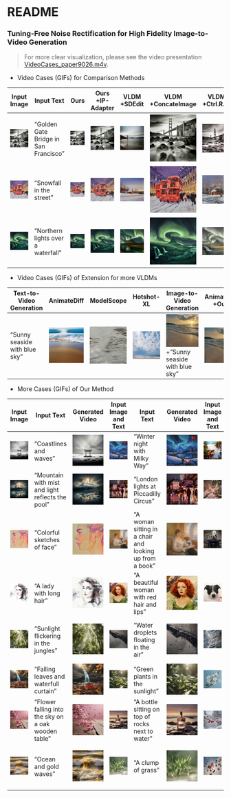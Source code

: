 # README

### Tuning-Free Noise Rectification for High Fidelity Image-to-Video Generation

> For more clear visualization, please see the video presentation  [VideoCases_paper9026.m4v](VideoCases_paper9026.m4v).

* Video Cases (GIFs) for Comparison Methods

| Input Image                                                  | Input Text                            | Ours                                                         | Ours<br />+IP-Adapter                                        | VLDM<br />+SDEdit                                            | VLDM<br />+ConcateImage                                      | VLDM<br />+Ctrl.R.O.                                         | VLDM<br />+IP-Adapter                                        | VideoComposer                                                | VideoCrafter1-I2V                                            | I2VGen-XL                                                    |
| ------------------------------------------------------------ | ------------------------------------- | ------------------------------------------------------------ | ------------------------------------------------------------ | ------------------------------------------------------------ | ------------------------------------------------------------ | ------------------------------------------------------------ | ------------------------------------------------------------ | ------------------------------------------------------------ | ------------------------------------------------------------ | ------------------------------------------------------------ |
| ![1](videos_for_supplementary/comparison_methods/1.png) | “Golden Gate Bridge in San Francisco” | ![1-Ours](videos_for_supplementary/comparison_methods/1-Ours.gif) | ![1-Ours+IP-Adapter](videos_for_supplementary/comparison_methods/1-Ours+IP-Adapter.gif) | ![1-VLDM+SDEdit](videos_for_supplementary/comparison_methods/1-VLDM+SDEdit.gif) | ![1-VLDM+ConcateImage](videos_for_supplementary/comparison_methods/1-VLDM+ConcateImage.gif) | ![1-VLDM+Ctrl.R.O](videos_for_supplementary/comparison_methods/1-VLDM+Ctrl.R.O.gif) | ![1-VLDM+IP-Adapter](videos_for_supplementary/comparison_methods/1-VLDM+IP-Adapter.gif) | ![1-VideoComposer](videos_for_supplementary/comparison_methods/1-VideoComposer.gif) | ![1-VideoCrafter](videos_for_supplementary/comparison_methods/1-VideoCrafter.gif) | ![1-I2VGen-XL](videos_for_supplementary/comparison_methods/1-I2VGen-XL.gif) |
| ![2](videos_for_supplementary/comparison_methods/2.png) | “Snowfall in the street”              | ![2-Ours](videos_for_supplementary/comparison_methods/2-Ours.gif) | ![2-Ours+IP-Adapter](videos_for_supplementary/comparison_methods/2-Ours+IP-Adapter.gif) | ![2-VLDM+SDEdit](videos_for_supplementary/comparison_methods/2-VLDM+SDEdit.gif) | ![2-VLDM+ConcateImage](videos_for_supplementary/comparison_methods/2-VLDM+ConcateImage.gif) | ![2-VLDM+Ctrl.R.O](videos_for_supplementary/comparison_methods/2-VLDM+Ctrl.R.O.gif) | ![2-VLDM+IP-Adapter](videos_for_supplementary/comparison_methods/2-VLDM+IP-Adapter.gif) | ![2-VideoComposer](videos_for_supplementary/comparison_methods/2-VideoComposer.gif) | ![2-VideoCrafter](videos_for_supplementary/comparison_methods/2-VideoCrafter.gif) | ![2-I2VGen-XL](videos_for_supplementary/comparison_methods/2-I2VGen-XL.gif) |
| ![3](videos_for_supplementary/comparison_methods/3.png) | “Northern lights over a waterfall”    | ![3-Ours](videos_for_supplementary/comparison_methods/3-Ours.gif) | ![3-Ours+IP-Adapter](videos_for_supplementary/comparison_methods/3-Ours+IP-Adapter.gif) | ![3-VLDM+SDEdit](videos_for_supplementary/comparison_methods/3-VLDM+SDEdit.gif) | ![3-VLDM+ConcateImage](videos_for_supplementary/comparison_methods/3-VLDM+ConcateImage.gif) | ![3-VLDM+Ctrl.R.O](videos_for_supplementary/comparison_methods/3-VLDM+Ctrl.R.O.gif) | ![3-VLDM+IP-Adapter](videos_for_supplementary/comparison_methods/3-VLDM+IP-Adapter.gif) | ![3-VideoComposer](videos_for_supplementary/comparison_methods/3-VideoComposer.gif) | ![3-VideoCrafter](videos_for_supplementary/comparison_methods/3-VideoCrafter.gif) | ![3-I2VGen-XL](videos_for_supplementary/comparison_methods/3-I2VGen-XL.gif) |

* Video Cases (GIFs) of Extension for more VLDMs

| **Text-to-Video Generation**  | AnimateDiff                                                  | ModelScope                                                   | Hotshot-XL                                                   | **Image-to-Video Generation**                                | AnimateDiff<br />+Ours                                       |
| ----------------------------- | ------------------------------------------------------------ | ------------------------------------------------------------ | ------------------------------------------------------------ | ------------------------------------------------------------ | ------------------------------------------------------------ |
| “Sunny seaside with blue sky” | ![1-animatediff_T2V](videos_for_supplementary/extension_in_T2V_to_I2V/1-animatediff_T2V.gif) | ![1-modelscope_T2V](videos_for_supplementary/extension_in_T2V_to_I2V/1-modelscope_T2V.gif) | ![1-hotshot_T2V](videos_for_supplementary/extension_in_T2V_to_I2V/1-hotshot_T2V.gif) | ![1](videos_for_supplementary/extension_in_T2V_to_I2V/1.png)+“Sunny seaside with blue sky” | ![1-animatediff+Ours_I2V](videos_for_supplementary/extension_in_T2V_to_I2V/1-animatediff+Ours_I2V.gif) |

* More Cases (GIFs) of Our Method

| Input Image                                                  | Input Text                                          | Generated Video                                              | Input Image and Text                                         | Input Text                                              | Generated Video                                              | Input Image and Text                                         | Input Text                                                   | Generated Video                                              |
| ------------------------------------------------------------ | --------------------------------------------------- | ------------------------------------------------------------ | ------------------------------------------------------------ | ------------------------------------------------------- | ------------------------------------------------------------ | ------------------------------------------------------------ | ------------------------------------------------------------ | ------------------------------------------------------------ |
| ![1-1](videos_for_supplementary/more_cases_of_our_methods/1-1.png) | “Coastlines and waves”                              | ![1-1](videos_for_supplementary/more_cases_of_our_methods/1-1.gif) | ![1-2](videos_for_supplementary/more_cases_of_our_methods/1-2.png) | “Winter night with Milky Way”                           | ![1-2](videos_for_supplementary/more_cases_of_our_methods/1-2.gif) | ![1-3](videos_for_supplementary/more_cases_of_our_methods/1-3.png) | “A painting of falls ”                                       | ![1-3](videos_for_supplementary/more_cases_of_our_methods/1-3.gif) |
| ![1-4](videos_for_supplementary/more_cases_of_our_methods/1-4.png) | “Mountain with mist and light reflects the pool”    | ![1-4](videos_for_supplementary/more_cases_of_our_methods/1-4.gif) | ![1-5](videos_for_supplementary/more_cases_of_our_methods/1-5.png) | “London lights at Piccadilly Circus”                    | ![1-5](videos_for_supplementary/more_cases_of_our_methods/1-5.gif) | ![1-6](videos_for_supplementary/more_cases_of_our_methods/1-6.png) | “Winter in New York City”                                    | ![1-6](videos_for_supplementary/more_cases_of_our_methods/1-6.gif) |
| ![2-1](videos_for_supplementary/more_cases_of_our_methods/2-1.png) | “Colorful sketches of face”                         | ![2-1](videos_for_supplementary/more_cases_of_our_methods/2-1.gif) | ![2-2](videos_for_supplementary/more_cases_of_our_methods/2-2.png) | “A woman sitting in a chair and looking up from a book” | ![2-2](videos_for_supplementary/more_cases_of_our_methods/2-2.gif) | ![2-3](videos_for_supplementary/more_cases_of_our_methods/2-3.png) | “A kind and gentle elder”                                    | ![2-3](videos_for_supplementary/more_cases_of_our_methods/2-3.gif) |
| ![2-4](videos_for_supplementary/more_cases_of_our_methods/2-4.png) | “A lady with long hair”                             | ![2-4](videos_for_supplementary/more_cases_of_our_methods/2-4.gif) | ![2-5](videos_for_supplementary/more_cases_of_our_methods/2-5.png) | “A beautiful woman with red hair and lips”              | ![2-5](videos_for_supplementary/more_cases_of_our_methods/2-5.gif) | ![2-6](videos_for_supplementary/more_cases_of_our_methods/2-6.png) | “A painting of cute dog                                      | ![2-6](videos_for_supplementary/more_cases_of_our_methods/2-6.gif) |
| ![3-1](videos_for_supplementary/more_cases_of_our_methods/3-1.png) | “Sunlight flickering in the jungles”                | ![3-1](videos_for_supplementary/more_cases_of_our_methods/3-1.gif) | ![3-2](videos_for_supplementary/more_cases_of_our_methods/3-2.png) | “Water droplets floating in the air”                    | ![3-2](videos_for_supplementary/more_cases_of_our_methods/3-2.gif) | ![3-3](videos_for_supplementary/more_cases_of_our_methods/3-3.png) | “Snowflakes falling and landing on the evergreen trees”      | ![3-3](videos_for_supplementary/more_cases_of_our_methods/3-3.gif) |
| ![3-4](videos_for_supplementary/more_cases_of_our_methods/3-4.png) | “Falling leaves and waterfull curtain”              | ![3-4](videos_for_supplementary/more_cases_of_our_methods/3-4.gif) | ![3-5](videos_for_supplementary/more_cases_of_our_methods/3-5.png) | “Green plants in the sunlight”                          | ![3-5](videos_for_supplementary/more_cases_of_our_methods/3-5.gif) | ![3-6](videos_for_supplementary/more_cases_of_our_methods/3-6.png) | “A branch with white flowers”                                | ![3-6](videos_for_supplementary/more_cases_of_our_methods/3-6.gif) |
| ![4-1](videos_for_supplementary/more_cases_of_our_methods/4-1.png) | “Flower falling into the sky on a oak wooden table” | ![4-1](videos_for_supplementary/more_cases_of_our_methods/4-1.gif) | ![4-2](videos_for_supplementary/more_cases_of_our_methods/4-2.png) | “A bottle sitting on top of rocks next to water”        | ![4-2](videos_for_supplementary/more_cases_of_our_methods/4-2.gif) | ![4-3](videos_for_supplementary/more_cases_of_our_methods/4-3.png) | “Red berries hanging in the branch with snow”                | ![4-3](videos_for_supplementary/more_cases_of_our_methods/4-3.gif) |
| ![4-4](videos_for_supplementary/more_cases_of_our_methods/4-4.png) | “Ocean and gold waves”                              | ![4-4](videos_for_supplementary/more_cases_of_our_methods/4-4.gif) | ![4-5](videos_for_supplementary/more_cases_of_our_methods/4-5.png) | “A clump of grass”                                      | ![4-5](videos_for_supplementary/more_cases_of_our_methods/4-5.gif) | ![4-6](videos_for_supplementary/more_cases_of_our_methods/4-6.png) | “A multi-colored bouquet of balloons set against a cloudy sky” | ![4-6](videos_for_supplementary/more_cases_of_our_methods/4-6.gif) |

